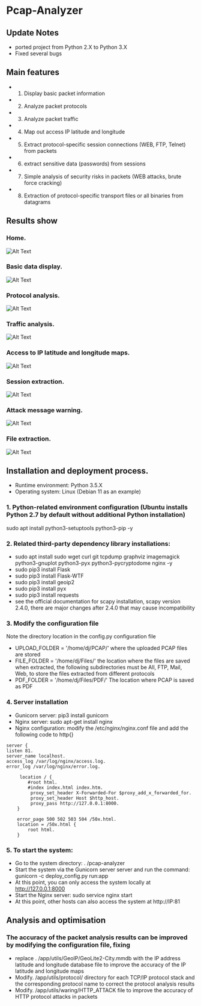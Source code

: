 # Pcap-Analyzer

## Update Notes
+ ported project from Python 2.X to Python 3.X
+ Fixed several bugs

## Main features
+ 1. Display basic packet information
+ 2. Analyze packet protocols
+ 3. Analyze packet traffic
+ 4. Map out access IP latitude and longitude
+ 5. Extract protocol-specific session connections (WEB, FTP, Telnet) from packets
+ 6. extract sensitive data (passwords) from sessions
+ 7. Simple analysis of security risks in packets (WEB attacks, brute force cracking)
+ 8. Extraction of protocol-specific transport files or all binaries from datagrams

## Results show
### Home.
![Alt Text](https://github.com/FMOL107/Pcap-Analyzer/blob/master/images/index.png)

### Basic data display.
![Alt Text](https://github.com/FMOL107/Pcap-Analyzer/blob/master/images/basedata.png)

### Protocol analysis.
![Alt Text](https://github.com/FMOL107/Pcap-Analyzer/blob/master/images/protoanalyxer.png)

### Traffic analysis.
![Alt Text](https://github.com/FMOL107/Pcap-Analyzer/blob/master/images/flowanalyzer.png)

### Access to IP latitude and longitude maps.
![Alt Text](https://github.com/FMOL107/Pcap-Analyzer/blob/master/images/ipmap.png)

### Session extraction.
![Alt Text](https://github.com/FMOL107/Pcap-Analyzer/blob/master/images/getdata.png)

### Attack message warning.
![Alt Text](https://github.com/FMOL107/Pcap-Analyzer/blob/master/images/attackinfo.png)

### File extraction.
![Alt Text](https://github.com/FMOL107/Pcap-Analyzer/blob/master/images/getfiles.png)

## Installation and deployment process.

+ Runtime environment: Python 3.5.X
+ Operating system: Linux (Debian 11 as an example)

### 1. Python-related environment configuration (Ubuntu installs Python 2.7 by default without additional Python installation)
sudo apt install python3-setuptools python3-pip -y 

### 2. Related third-party dependency library installations:
+ sudo apt install sudo wget curl git tcpdump graphviz imagemagick python3-gnuplot python3-pyx python3-pycryptodome nginx -y 
+ sudo pip3 install Flask
+ sudo pip3 install Flask-WTF
+ sudo pip3 install geoip2
+ sudo pip3 install pyx
+ sudo pip3 install requests
+ see the official documentation for scapy installation, scapy version 2.4.0, there are major changes after 2.4.0 that may cause incompatibility

### 3. Modify the configuration file
Note the directory location in the config.py configuration file
+ UPLOAD_FOLDER = '/home/dj/PCAP/' where the uploaded PCAP files are stored
+ FILE_FOLDER = '/home/dj/Files/' the location where the files are saved when extracted, the following subdirectories must be All, FTP, Mail, Web, to store the files extracted from different protocols
+ PDF_FOLDER = '/home/dj/Files/PDF/' The location where PCAP is saved as PDF

### 4. Server installation
+ Gunicorn server: pip3 install gunicorn
+ Nginx server: sudo apt-get install nginx
+ Nginx configuration: modify the /etc/nginx/nginx.conf file and add the following code to http{}
```
server { 
listen 81. 
server_name localhost. 
access_log /var/log/nginx/access.log. 
error_log /var/log/nginx/error.log.

     location / {
        #root html.
        #index index.html index.htm.
         proxy_set_header X-Forwarded-For $proxy_add_x_forwarded_for.
         proxy_set_header Host $http_host.
         proxy_pass http://127.0.0.1:8000.
    }

    error_page 500 502 503 504 /50x.html.
    location = /50x.html {
        root html.
    }
```

### 5. To start the system:
+ Go to the system directory: . /pcap-analyzer
+ Start the system via the Gunicorn server server and run the command: gunicorn -c deploy_config.py run:app
+ At this point, you can only access the system locally at http://127.0.0.1:8000
+ Start the Nginx server: sudo service nginx start
+ At this point, other hosts can also access the system at http://IP:81


## Analysis and optimisation
### The accuracy of the packet analysis results can be improved by modifying the configuration file, fixing
+ replace . /app/utils/GeoIP/GeoLite2-City.mmdb with the IP address latitude and longitude database file to improve the accuracy of the IP latitude and longitude maps
+ Modify. /app/utils/protocol/ directory for each TCP/IP protocol stack and the corresponding protocol name to correct the protocol analysis results
+ Modify. /app/utils/waring/HTTP_ATTACK file to improve the accuracy of HTTP protocol attacks in packets
